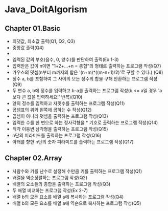 # Java_DoitAlgorism

<h2>Chapter 01.Basic</h2>
<ul>
  <li>최댓값, 최소값 출력(Q1, Q2, Q3)</li>
  <li>중앙값 출력(Q4)<li>
  <li>입력된 값의 부호(음수, 0, 양수)를 판단하여 출력(Ex 1-3)</li>
  <li> 입력받은 값이 n이면 "1+2+...+n = 총합"의 형태로 출력하는 프로그램 작성(Q7)</li>
  <li>가우스의 덧셈(n부터 m까지의 합은 '(n+m)*((m-n+1)/2)'로 구할 수 있다.) (Q8)</li>
  <li>정수 a, b를 포함하여 그 사이의 모든 정수의 합을 구해 반환하는 프로그램 작성(Q9)</li>
  <li>두 변수 a, b에 정수를 입력하고 b-a를 출력하는 프로그램 작성(b <= a일 경우  'a보다 큰 값을 입력하세요!' 반복)(Q10)</li>
  <li>양의 정수를 입력하고 자릿수를 출력하는 프로그램 작성(Q11)</li>
  <li>곱셈표의 위와 왼쪽에 곱하는 수 작성(Q12)</li>
  <li>곱셈이 아니라 덧셈을 출력하는 프로그램 작성(Q13)</li>
  <li>입력한 수를 한 변으로 하는 정사각형을 * 기호로 출력하는 프로그램 작성(Q14)</li> 
  <li>직각 이등변 삼각형을 출력하는 프로그램 작성(Q15)</li>
  <li>n단의 피라미드를 출력하는 프로그램 작성(Q16)</li>
  <li>아래를 향한 n단의 숫자 피라미드를 출력하는 프로그램 작성(Q17)</li>
 </ul>
 <h2>Chapter 02.Array</h2>
 <ul>
  <li>사람수와 키를 난수로 설정해 수만큼 키를 출력하는 프로그램 작성(Q1)</li>
  <li>배열을 역순정렬하는 프로그램 작성(Q2)</li>
  <li>배열의 요소들의 총합을 출력하는 프로그램 작성(Q3)</li>
  <li>두 배열 비교하는 프로그램 작성(Ex 2-7)</li>
  <li>배열 b의 모든 요소를 배열 a에 복사하는 프로그램 작성(Q4)</li>
  <li>배열 b의 모든 요소를 배열  a에 역순으로 복사하는 프로그램 작성(Q5)</li>
</ul>
